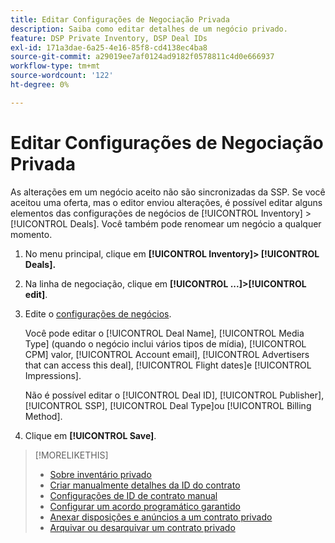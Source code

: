 ```yaml
---
title: Editar Configurações de Negociação Privada
description: Saiba como editar detalhes de um negócio privado.
feature: DSP Private Inventory, DSP Deal IDs
exl-id: 171a3dae-6a25-4e16-85f8-cd4138ec4ba8
source-git-commit: a29019ee7af0124ad9182f0578811c4d0e666937
workflow-type: tm+mt
source-wordcount: '122'
ht-degree: 0%

---
```


# Editar Configurações de Negociação Privada

As alterações em um negócio aceito não são sincronizadas da SSP. Se você aceitou uma oferta, mas o editor enviou alterações, é possível editar alguns elementos das configurações de negócios de [!UICONTROL Inventory] > [!UICONTROL Deals]. Você também pode renomear um negócio a qualquer momento.

1. No menu principal, clique em **[!UICONTROL Inventory]> [!UICONTROL Deals].**

1. Na linha de negociação, clique em  **[!UICONTROL ...]>[!UICONTROL edit]**.

1. Edite o [configurações de negócios](deal-id-settings.md).

   Você pode editar o [!UICONTROL Deal Name], [!UICONTROL Media Type] (quando o negócio inclui vários tipos de mídia), [!UICONTROL CPM] valor, [!UICONTROL Account email], [!UICONTROL Advertisers that can access this deal], [!UICONTROL Flight dates]e [!UICONTROL Impressions].

   Não é possível editar o [!UICONTROL Deal ID], [!UICONTROL Publisher], [!UICONTROL SSP], [!UICONTROL Deal Type]ou [!UICONTROL Billing Method].

1. Clique em **[!UICONTROL Save]**.

>[!MORELIKETHIS]
>
>* [Sobre inventário privado](private-inventory-about.md)
>* [Criar manualmente detalhes da ID do contrato](deal-id-create.md)
>* [Configurações de ID de contrato manual](deal-id-settings.md)
>* [Configurar um acordo programático garantido](programmatic-guaranteed-set-up.md)
>* [Anexar disposições e anúncios a um contrato privado](/help/dsp/inventory/deal-id-attach-placements.md)
>* [Arquivar ou desarquivar um contrato privado](/help/dsp/inventory/private-deal-archive-unarchive.md)

